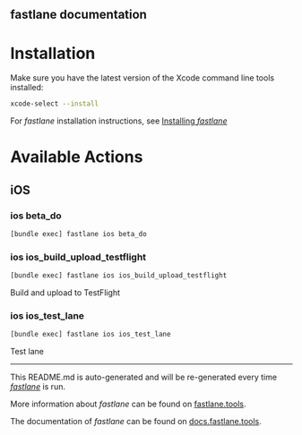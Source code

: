 fastlane documentation
----

# Installation

Make sure you have the latest version of the Xcode command line tools installed:

```sh
xcode-select --install
```

For _fastlane_ installation instructions, see [Installing _fastlane_](https://docs.fastlane.tools/#installing-fastlane)

# Available Actions

## iOS

### ios beta_do

```sh
[bundle exec] fastlane ios beta_do
```



### ios ios_build_upload_testflight

```sh
[bundle exec] fastlane ios ios_build_upload_testflight
```

Build and upload to TestFlight

### ios ios_test_lane

```sh
[bundle exec] fastlane ios ios_test_lane
```

Test lane

----

This README.md is auto-generated and will be re-generated every time [_fastlane_](https://fastlane.tools) is run.

More information about _fastlane_ can be found on [fastlane.tools](https://fastlane.tools).

The documentation of _fastlane_ can be found on [docs.fastlane.tools](https://docs.fastlane.tools).
